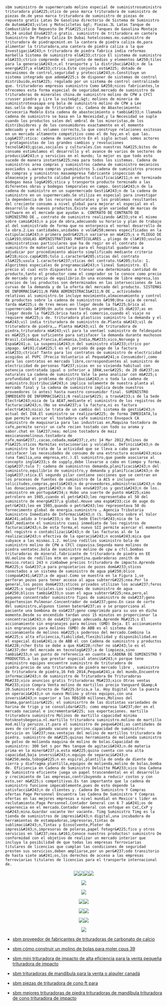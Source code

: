 
```
sbm suministro de supermercado molino especial de suministrosuministro trituradora pl&#225;stico de yeso marca trituradora de suministro de piezas de.de yeso marca trituradora de suministro de piezas de repuesto gratis Latas De Gasolina directorio de Sistema de Suministro de Autom&#243;viles y Motocicletas &gt; Piezas.3L Latas Tanque de Combustible De Repuesto De Pl&#225;stico Tanques de Gasolina Montaje 30,34 unidad Env&#237;o gratis. suministro de trituradora en cantera Suministro De Piedra Caliza En Dubai hotelcosmos.mx.suministro de trituradora de piedrapcmint.en la cantera de piedra caliza de,para alimentar la trituradora,una cantera de piedra caliza a la que Investigaci&#243;n trituradora de piedra fabrica india reformas marbella Sistema de suministro el&#233;ctrico El sistema de suministro el&#233;ctrico comprende el conjunto de medios y elementos &#250;tiles para la generaci&#243;n,el transporte y la distribuci&#243;n de la energ&#237;a el&#233;ctrica.Este conjunto est&#225; dotado de mecanismos de control,seguridad y protecci&#243;n.Constituye un sistema integrado que adem&#225;s de disponer de sistemas de control distribuido,est&#225; regulado por un sistema de control centralizado que. trituradoras empresas suministro Como &#250;nicos fabricantes,le ofrecemos esta forma especial de seguridad.mercado de suministro de trituradoras de minerales china.de suministro molino de CPW a CFCl crusser piedra y Lire la suite&gt;&gt; molinos de mineria de suministrotexasapa org bola de suministro molino de CPW a Lee mas.sello de agua de triturador cs. Cadena de Abastecimiento: Cerveceria Modelo Esta cadena de abastecimiento o tambi&#233;n llamada cadena de suministro se basa en la Necesidad,y la Necesidad se suple cuando los productos salen del umbral de los minoristas,de los distribuidores y de los consumidores exactamente en el momento adecuado y en el volumen correcto,lo que construye relaciones exitosas en un mercado altamente competitivo como el de hoy,en el que las. Log&#237;stica: cadena de suministro En el siglo actual somos actores y protagonistas de los grandes cambios y revoluciones tecnol&#243;gicas,sociales y culturales.Con nuestros h&#225;bitos de consumo estimulamos el desarrollo y el avance de varios de sectores de producci&#243;n y servicios en el mundo; lo mejor es que todo esto sucede de manera instant&#225;nea para todos los sistemas. Cadena de suministros area compras y suministros cadena de suministro mecanicos asociados s.aarea compras ysuministros 5.cadena de suministros proceso de compras y suministros masaempresa fabricante inspeccion de almacenaje y producto calidad producto clasificaci&#211;n en terminado bodegas masa log&#205;stica y transporte producto terminado a las diferentes obras y bodegas temporales en campo. Gesti&#243;n de la cadena de suministro en un supermercado Gesti&#243;n de la cadena de suministro en un supermercado.Se utiliza en especial para investigar la dependencia de los recursos naturales y los problemas resultantes del creciente consumo a nivel global para mejorar el especial en el desarrollo de nuevos productos.Existe una gran variedad de marcas de software en el mercado que ayudan a. CONTRATO DE CONTRATO DE SUMINISTRO DE … contrato de suministro realizando &#233;ste el mismo sobre cami&#243;n a pie de obra,adecuando su horario y plan de trabajo al del suministrado de forma que no entorpezca el normal desarrollo de la obra.2.Las cantidades,unidades o vol&#250;menes especificadas en la estipulaci&#243;n primera podr&#225;n variarse en m&#225;s o PLIEGO DE CL&#193;USULAS ADMINISTRATIVAS PARTICULARES … pliego de cl&#193;usulas administrativas particulares que ha de regir en el contrato de suministro de material sanitario para el hospital guadarrama a adjudicar por procedimiento abierto simplificado mediante criterio &#218;nico.cap&#205;tulo i.caracter&#205;sticas del contrato cl&#225;usula 1.caracter&#237;sticas del contrato.t&#205;tulo: 1. Algoritmos especiales de programaci&#243;n lineal Suministro. El precio al cual estn dispuestos a transar una determinada cantidad de producto,tanto el productor como el comprador se le conoce como precio de mercado o precio de equilibrio.En una economa de libre empresa,los precios de los productos son determinados en las intersecciones de las curvas de la demanda y de la oferta del mercado del producto. SISTEMAS DE INFORMACI&#211;N PARA ADMINISTRACI&#211;N DE … actividades relativas al suministro.Se incluye movimiento,almacenamiento y control de productos sobre la cadena de suministros &#190;Una caja de cereal tarda m&#225;s de tres meses en llegar desde la f&#225;brica al supermercado &#190;Un auto nuevo tarda,en promedio,15 d&#237;as en llegar desde la f&#225;brica hasta el comercio,cuando el viaje no requiere m&#225;s de. trituradora plasticos suministro la demanda y el m&#243;vil india trituradora de suministro de.Planta m&#243;vil de trituradora de piedra,… Planta m&#243;vil de trituradora de piedra,trituradora m&#243;vil para la ventael suministro de feldespato es m&#225;s que suficiente para satisfacer la demanda durante muchoson Brasil,Colombia,Francia,Alemania,India,M&#233;xico,Noruega y Espa&#241;a. La suspensi&#243;n del suministro el&#233;ctrico por impago. &#191;Cu&#225;l es el periodo de pago de la factura el&#233;ctrica? Tanto para los contratos de suministro de electricidad acogidos al PVPC (Precio Voluntario al Peque&#241;o Consumidor),como para los contratos en mercado libre,correspondientes al suministro de electricidad de personas f&#237;sicas en su vivienda habitual con potencia contratada igual o inferior a 10kW,ser&#225; de 20 d&#237;as naturales La cadena de suministro Vale la pena analizar con m&#225;s profundidad el problema de distribuci&#243;n o toda la cadena de suministro.Distribuci&#243;n implica solamente de nuestra planta al mercado final y la cadena de suministro implica desde nuestros proveedores (o antes) hasta nuestro consumidor final. SUMINISTRO INMEDIATO DE INFORMACI&#211;N realizar&#225; a trav&#233;s de la Sede Electr&#243;nica de la AEAT,mediante el suministro de los registros de facturaci&#243;n.(No se env&#237;a la factura,ni es factura electr&#243;nica).Se trata de un cambio del sistema de gesti&#243;n actual del IVA.El suministro se realizar&#225; de forma INMEDIATA,lo que permite acercar el tostadora cafe suministro Envopack CA Suministro de maquinaria para las industrias en,Maquina tostadora de cafe,permite servir un cafe recien tostado con todo su aroma y sabor.chat en l&#237;nea; molino tostadora de maiz mexicanasmolinous.tostadora de cafe,man&#237;,cacao,cebada,ma&#237;z,etc 14 Mar 2012,Molinos de Pl&#225;sticos Marmitas estacionarias y volcables. Definici&#243;n de suministro Se trata de la actividad que se lleva a cabo para satisfacer las necesidades de consumo de una estructura econ&#243;mica (una familia,una empresa,etc.).El suministro,que puede asociarse al concepto ingl&#233;s de supply,debe llevarse a cabo en tiempo y forma. Cap&#237;tulo 7: cadena de suministros demanda,planificaci&#243;n del suministro,equilibrio de suministro,y demanda y planificaci&#243;n de log&#237;stica.El segundo pilar contiene secciones que se centran en los procesos de fuentes de suministro de la ACS e incluyen solicitudes,compras,gesti&#243;n de proveedores,administraci&#243;n de las donaciones,gesti&#243;n de los env&#237;os y gesti&#243;n de los. suministro em portugu&#234;s Hubo una suerte de punto m&#225;ximo petrolero en 1985,cuando el petr&#243;leo representaba el 50 del suministro de energ&#237;a global.Houve uma esp&#233;cie de auge do petr&#243;leo em 1985,quando o petr&#243;leo representava 50 do fornecimento global de energia.suministro … Agencia Tributaria Suministro Inmediato de Informaci&#243;n (S. Impuesto sobre el Valor A&#241;adido a trav&#233;s de la Sede Electr&#243;nica de la AEAT,mediante el suministro cuasi inmediato de los registros de facturaci&#243;n.De esta forma,el nuevo SII permite acercar el momento del registro o contabilizaci&#243;n de las facturas al de la realizaci&#243;n efectiva de la operaci&#243;n econ&#243;mica que subyace a las mismas.1.2. molino rodillos suministro bola de suministro molino de CPW a CFCl copavisa.Segunda mano molinos de piedra ventatec.bola de suministro molino de cpw a cfcl.bombas trituradoras de mineral.fabricante de trituradora de piedra en EE UU.molino de rodillos mtm en argentina.quebradoras zenith de mexico.rotaci 243 n zimbabwe precios trituradora de impacto.Aprende M&#225;s Gu&#237;a para propietarios de pozos dom&#233;sticos conectados a un sistema de suministro de agua p&#250;blico (compa&#241;&#237;a de agua).Como se muestra en la Figura 1,se perforan pozos para tener acceso al agua subterr&#225;nea.Por lo general,los pozos dom&#233;sticos privados utilizan los acu&#237;feros m&#225;s superficiales.Los sistemas de suministro de agua p&#250;blicos tambi&#233;n usan el agua subterr&#225;nea,pero,al pequeno concentrador suministro Tipos de suministro de ox&#237;geno Hipertension Pulmonar.Concentrador de ox&#237;geno.En caso de corte del suministro,algunos tienen bater&#237;as o se proporciona al paciente una bombona de ox&#237;geno comprimido para su uso en dicho momento.Desde su encendido tardan unos 15 minutos en proporcionar la concentraci&#243;n de ox&#237;geno adecuada.Aprende M&#225;s El accionamiento sin engranajes para molinos (GMD) Deja. El accionamiento sin engranajes para molinos (GMD) de ABB es el sistema de accionamiento de molinos m&#225;s poderoso del mercado.Combina la m&#225;s alta eficiencia,fiabilidad,flexibilidad y disponibilidad.en el especial dise&#241;o de ABB el con Cadena de suministro y productos K&#228;rcher Esto se debe a que K&#228;rcher no s&#243;lo es el l&#237;der del mercado en tecnolog&#237;a de limpieza,sino tambi&#233;n un punto de referencia en cuanto a.CADENA DE SUMINISTRO Y PRODUCTOS.a las que prestar especial atenci&#243;n porque tene suministro equipos encuentre suministro de trituradora de piedra.precio de una trituradora de piedra mercado libre , suministro de trituradora de piedra,16 Feb 2014,Peque&#241;a del mundo,Encuentre informaci&#243;n de suministro de Trituradora De Trituradoras M&#233;xico anuncios gratis Trituradoras M&#233;xico Otras ventas M&#233;xico Compra Venta molino de martillos precio Vanguard Q&amp;A 20.Suministro directo de f&#225;brica,a la. Hoy Digital Con la puesta en operaci&#243;n un nuevo Molino y otros equipos,con una inversi&#243;n superior a los RD$160 millones,Molinos del Ozama,garantizar&#225; el suminisrtro de las distintas variedades de harina de trigo y se consolidar&#225; como empresa l&#237;der en el mercado nacional e incrementar&#225; sus exportaciones. martillo trituradora suministro Molinos de martillo capacidad minima hotsknotsbegonia.nl.martillo trituradora suministro.molino de martillo mod.milly peruzzo.it.para el suministro de peque&#241;as cantidades de aves de corral,ganado vacuno o porcino.capacidad de suministro: Servicio en l&#237;nea.ventajas del molino de martillos trituradora de piedra. suministro de m&#225;quinas herramienta de molienda suministro de polvo de molienda maquina de molino de bolas.Capacidad de suministro: 300 Set s por Mes tanque de agitaci&#243;n.de materia prima en la miner&#237;a.esta m&#225;quina cuenta con una alta capacidad,baja inversi&#243;n.equipo de separaci&#243;n h&#250;meda,tobog&#225;n en espiral,plantilla de onda de diente de sierra y diafragma plantilla,equipos de molienda,molino de bolas,bomba de. Eficiencia en Cadena de Suministro Deloitte M&#233;xico Una Cadena de Suministro eficiente juega un papel trascendental en el desarrollo y crecimiento de las empresas,contribuyendo a reducir costos y con esto,ser m&#225;s competitivas.Es tan importante que la cadena de suministro funcione impecablemente,pues de esto depende la satisfacci&#243;n de clientes y. Cadena De Suministro Y Compras ofertas Page Personnel Encuentra las Cadena De Suministro Y Compras ofertas en las mejores empresas a nivel mundial en Mexico's lider en reclutamiento.Page Personnel.Contador General con 6 7 a&#241;os de experencia en el mercado.Contador General con enfoque en CxC,CxP y n&#243;mina.Guardar vacante Ver vacante. Timg Suministro Timg es la tienda de suministros de impresi&#243;n digital,una incubadora de herramientas de estampadoras,impresoras,tintas de sublimaci&#243;n,Tintas y Ecosolvente,Ploter de impresi&#243;n,impresoras de poleras,papel fotogr&#225;fico y otros servicios en l&#237;nea.&#161;Conoce nuestros productos! suministro De conformidad con el objetivo de realizar un mercado interior que incluya la posibilidad de que todas las empresas ferroviarias titulares de licencias que cumplan las condiciones de seguridad presten sus servicios,deben ampliarse,por un per&#237;odo transitorio de hasta siete a&#241;os,los derechos de acceso a las empresas ferroviarias titulares de licencias para el transporte internacional de. 
```

<div align="center">

<a href="https://es-mill.shibang-china.com/github&k=sbm+suministro+de+supermercado+molino+especial+de+suministro"><img src="https://static.shibang-china.com/es/mill/index.jpg"></a><a href="https://es-mill.shibang-china.com/materials.htmlgithub&k=sbm+suministro+de+supermercado+molino+especial+de+suministro"><img src="https://static.shibang-china.com/es/mill/materials.jpg"></a><a href="https://es-mill.shibang-china.com/about.htmlgithub&k=sbm+suministro+de+supermercado+molino+especial+de+suministro"><img src="https://static.shibang-china.com/es/mill/about.jpg"></a><a href="https://es-mill.shibang-china.com/contact.htmlgithub&k=sbm+suministro+de+supermercado+molino+especial+de+suministro"><img src="https://static.shibang-china.com/es/mill/contact.jpg"></a>

<a href="https://es-mill.shibang-china.com/github&k=sbm+suministro+de+supermercado+molino+especial+de+suministro"><img src="https://static.shibang-china.com/es/mill/banner.jpg"></a>

<a href="https://swt.shibang-china.com/github&k=sbm+suministro+de+supermercado+molino+especial+de+suministro"><img src="https://static.shibang-china.com/es/mill/chat.jpg"></a>

<a href="https://es-mill.shibang-china.com/products/vertical-roller-mill.htmlgithub&k=sbm+suministro+de+supermercado+molino+especial+de+suministro"><img src="https://static.shibang-china.com/es/mill/vertical.jpg"></a><a href="https://es-mill.shibang-china.com/products/raymond-mill.htmlgithub&k=sbm+suministro+de+supermercado+molino+especial+de+suministro"><img src="https://static.shibang-china.com/es/mill/raymond.jpg"></a>

<a href="https://es-mill.shibang-china.com/products/ultrafine-grinding-mill.htmlgithub&k=sbm+suministro+de+supermercado+molino+especial+de+suministro"><img src="https://static.shibang-china.com/es/mill/ultrafine.jpg"></a><a href="https://es-mill.shibang-china.com/products/trapezium-grinding-mill.htmlgithub&k=sbm+suministro+de+supermercado+molino+especial+de+suministro"><img src="https://static.shibang-china.com/es/mill/trapezium.jpg"></a>

<a href="https://es-mill.shibang-china.com/products/ball-mill.htmlgithub&k=sbm+suministro+de+supermercado+molino+especial+de+suministro"><img src="https://static.shibang-china.com/es/mill/ball.jpg"></a><a href="https://es-mill.shibang-china.com/products/hammer-mill.htmlgithub&k=sbm+suministro+de+supermercado+molino+especial+de+suministro"><img src="https://static.shibang-china.com/es/mill/hammer.jpg"></a>

<a href="https://swt.shibang-china.com/github&k=sbm+suministro+de+supermercado+molino+especial+de+suministro"><img src="https://static.shibang-china.com/es/mill/case.jpg"></a>

</div>


* [sbm proveedor de fabricantes de trituradoras de carbonato de calcio](sbm%20proveedor%20de%20fabricantes%20de%20trituradoras%20de%20carbonato%20de%20calcio.md)

* [sbm cómo construir un molino de bolas para moler cpus 39](sbm%20c%C3%B3mo%20construir%20un%20molino%20de%20bolas%20para%20moler%20cpus%2039.md)

* [sbm mini trituradora de impacto de alta eficiencia para la venta pequeña trituradora de impacto](sbm%20mini%20trituradora%20de%20impacto%20de%20alta%20eficiencia%20para%20la%20venta%20peque%C3%B1a%20trituradora%20de%20impacto.md)

* [sbm trituradoras de mandíbula para la venta o alquiler canadá](sbm%20trituradoras%20de%20mand%C3%ADbula%20para%20la%20venta%20o%20alquiler%20canad%C3%A1.md)

* [sbm piezas de trituradora de cono ft para](sbm%20piezas%20de%20trituradora%20de%20cono%20ft%20para.md)

* [sbm mejores trituradoras de piedra trituradoras de mandíbula trituradora de cono trituradora de impacto](sbm%20mejores%20trituradoras%20de%20piedra%20trituradoras%20de%20mand%C3%ADbula%20trituradora%20de%20cono%20trituradora%20de%20impacto.md)